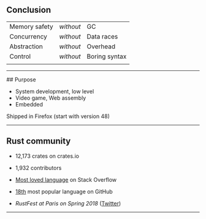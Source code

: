 ## Conclusion

| | | |
| --- | :---: | --- |
| Memory safety | _without_ | GC |
| Concurrency | _without_ | Data races |
| Abstraction | _without_ | Overhead |
| Control | _without_ | Boring syntax |
| | | |
<!-- .element: class="headless no-border" -->

---

## Purpose

* System development, low level
* Video game, Web assembly
* Embedded

Shipped in Firefox (start with version 48) <!-- .element: style="margin-top:5%" -->

---

## Rust community

* 12,173 crates on crates.io 

* 1,932 contributors

* [Most loved language](https://insights.stackoverflow.com/survey/2017#most-loved-dreaded-and-wanted) on Stack Overflow

* [18th](https://blog.sourced.tech/post/language_migrations/#most-popular-languages-on-github) most popular language on GitHub

* _RustFest at Paris on Spring 2018_ ([Twitter](https://twitter.com/rustlang/status/914169823009103872/photo/1))

---

<!-- .slide: data-background="assets/img/love_me.gif" -->